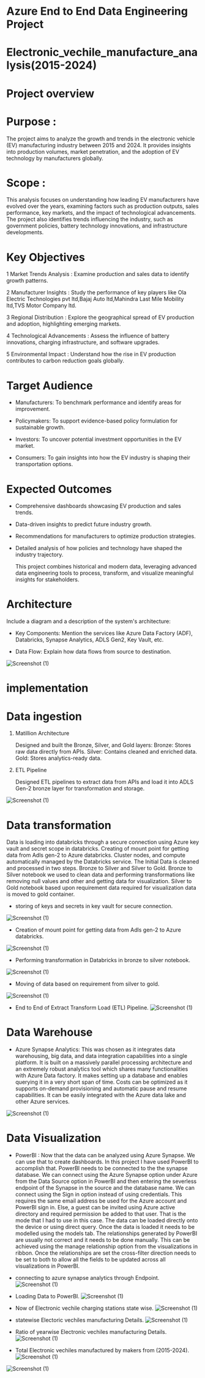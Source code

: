 # Azure End to End Data Engineering Project
# Electronic_vechile_manufacture_analysis(2015-2024)
# Project overview
# Purpose :
The project aims to analyze the growth and trends in the electronic vehicle (EV) manufacturing industry between 2015 and 2024. It provides insights into production volumes, market penetration, and the adoption of EV technology by manufacturers globally.
# Scope :
This analysis focuses on understanding how leading EV manufacturers have evolved over the years, examining factors such as production outputs, sales performance, key markets, and the impact of technological advancements. The project also identifies trends influencing the industry, such as government policies, battery technology innovations, and infrastructure developments.
# Key Objectives
1 Market Trends Analysis : Examine production and sales data to identify growth patterns.

2 Manufacturer Insights : Study the performance of key players like Ola Electric Technologies pvt ltd,Bajaj Auto ltd,Mahindra Last Mile Mobility ltd,TVS Motor Company ltd.

3 Regional Distribution : Explore the geographical spread of EV production and adoption, highlighting emerging markets.

4 Technological Advancements : Assess the influence of battery innovations, charging infrastructure, and software upgrades.

5 Environmental Impact : Understand how the rise in EV production contributes to carbon reduction goals globally.

# Target Audience
* Manufacturers: To benchmark performance and identify areas for improvement.
  
* Policymakers: To support evidence-based policy formulation for sustainable growth.

* Investors: To uncover potential investment opportunities in the EV market.

* Consumers: To gain insights into how the EV industry is shaping their transportation options.

# Expected Outcomes
* Comprehensive dashboards showcasing EV production and sales trends.

* Data-driven insights to predict future industry growth.

* Recommendations for manufacturers to optimize production strategies.
  
* Detailed analysis of how policies and technology have shaped the industry trajectory.

  This project combines historical and modern data, leveraging advanced data engineering tools to process, transform, and visualize meaningful insights for stakeholders.

# Architecture
  Include a diagram and a description of the system's architecture:

* Key Components: Mention the services like Azure Data Factory (ADF), Databricks, Synapse Analytics, ADLS Gen2, Key Vault, etc.

* Data Flow: Explain how data flows from source to destination.
  
![Screenshot (1)](https://github.com/GsrSanthosh/Electronic_vechile_manufacture_analysis-2015-2024-/blob/bd9518530c9181fef3ed8602286e21e1d6944ea5/EV_Project/Screenshot%202024-11-23%20142948.png
)
# implementation
# Data ingestion
1. Matillion Architecture
   
   Designed and built the Bronze, Silver, and Gold layers:
   Bronze: Stores raw data directly from APIs.
   Silver: Contains cleaned and enriched data.
   Gold: Stores analytics-ready data.
2. ETL Pipeline
   
   Designed ETL pipelines to extract data from APIs and load it into ADLS Gen-2 bronze layer for transformation and storage.

![Screenshot (1)](https://github.com/GsrSanthosh/Electronic_vechile_manufacture_analysis-2015-2024-/blob/187751a9a7b448c22a54061feab81485a144560b/Screenshot%202024-11-23%20191310.png)

# Data transformation
  Data is loading into databricks through a secure connection using Azure key vault and secret scope in databricks.
  Creating of mount point  for getting data from Adls gen-2 to Azure databricks.
  Cluster nodes, and compute automatically managed by the Databricks service.
  The Initial Data is cleaned and processed in two steps. Bronze to Silver and Silver to Gold.
  Bronze to Silver notebook we used to clean data and performing transformations like removing null values and other and getting data for visualization.
  Silver to Gold notebook based upon requirement data required for visualization data is moved to gold container.
  * storing of keys and secrets in key vault for secure connection.
    
![Screenshot (1)](https://github.com/GsrSanthosh/Electronic_vechile_manufacture_analysis-2015-2024-/blob/160e5601d0e378f1ccaa825cbe92e56c5aec1dac/Screenshot%202024-11-25%20193214.png)

  * Creation of mount point  for getting data from Adls gen-2 to Azure databricks.
    
![Screenshot (1)](https://github.com/GsrSanthosh/Electronic_vechile_manufacture_analysis-2015-2024-/blob/160e5601d0e378f1ccaa825cbe92e56c5aec1dac/Screenshot%202024-12-09%20184434.png)

  * Performing transformation in Databricks in bronze to silver notebook.
    
![Screenshot (1)](https://github.com/GsrSanthosh/Electronic_vechile_manufacture_analysis-2015-2024-/blob/160e5601d0e378f1ccaa825cbe92e56c5aec1dac/Screenshot%202024-12-09%20184205.png)

  * Moving of data based on requirement from silver to gold.
    
![Screenshot (1)](https://github.com/GsrSanthosh/Electronic_vechile_manufacture_analysis-2015-2024-/blob/160e5601d0e378f1ccaa825cbe92e56c5aec1dac/Screenshot%202024-12-09%20184510.png)

  * End to End of Extract Transform Load (ETL) Pipeline.
![Screenshot (1)](https://github.com/GsrSanthosh/Electronic_vechile_manufacture_analysis-2015-2024-/blob/adb461b83412788d43b9b8a0648ab55528aec1da/EV_Project/Screenshot%202024-11-28%20201530.png)
 # Data Warehouse
 * Azure Synapse Analytics: This was chosen as it integrates data warehousing, big data, and data integration capabilities into a single platform.
   It is built on a massively parallel processing architecture and an extremely robust analytics tool which shares many functionalities with Azure Data factory.
   It makes setting up a database and enables querying it in a very short span of time.
   Costs can be optimized as it supports on-demand provisioning and automatic pause and resume capabilities.
   It can be easily integrated with the Azure data lake and other Azure services.

![Screenshot (1)](https://github.com/GsrSanthosh/Electronic_vechile_manufacture_analysis-2015-2024-/blob/33e5697610ea66676ec4548f90349174df01969c/Screenshot%202024-12-09%20192157.png)

 # Data Visualization
 * PowerBI : Now that the data can be analyzed using Azure Synapse. We can use that to create dashboards.
   In this project I have used PowerBI to accomplish that. PowerBI needs to be connected to the the synapse database.
   We can connect using the Azure Synapse option under Azure from the Data Source option in PowerBI and then entering the severless endpoint of the Synapse in the source and the database name.
   We can connect using the Sign in option instead of using credentials.
   This requires the same email address be used for the Azure account and PowerBI sign in.
   Else, a guest can be invited using Azure active directory and required permission be added to that user.
   That is the mode that I had to use in this case.
   The data can be loaded directly onto the device or using direct query.
   Once the data is loaded it needs to be modelled using the models tab.
   The relationships generated by PowerBI are usually not correct and it needs to be done manually.
   This can be achieved using the manage relationship option from the visualizations in ribbon.
   Once the relationships are set the cross-filter direction needs to be set to both to allow all the fields to be updated across all visualizations in PowerBI.

  * connecting to azure synapse analytics through Endpoint.
![Screenshot (1)](https://github.com/GsrSanthosh/Electronic_vechile_manufacture_analysis-2015-2024-/blob/4f8ffd005d2c047d3ce3e622d51bbc0afeda25a4/Screenshot%202024-12-09%20194447.png)

  * Loading Data to PowerBI.
![Screenshot (1)](https://github.com/GsrSanthosh/Electronic_vechile_manufacture_analysis-2015-2024-/blob/ade9f610eb95152570c21d7447171c49669eb968/Screenshot%202024-12-09%20195102.png)

  * Now of Electronic vechile charging stations state wise.
![Screenshot (1)](https://github.com/GsrSanthosh/Electronic_vechile_manufacture_analysis-2015-2024-/blob/588a6c444e3e363136e14586d87a900fb2dc67e5/PowerBI/Screenshot%202024-12-09%20132447.png)

  * statewise Electoric vechiles manufacturing Details.
![Screenshot (1)](https://github.com/GsrSanthosh/Electronic_vechile_manufacture_analysis-2015-2024-/blob/588a6c444e3e363136e14586d87a900fb2dc67e5/PowerBI/Screenshot%202024-12-09%20165459.png)

 * Ratio of yearwise Electronic vechiles manufacturing Details.
![Screenshot (1)](https://github.com/GsrSanthosh/Electronic_vechile_manufacture_analysis-2015-2024-/blob/c0c64847c1e14f9b9cd9a43e60c2dacf238e7e8b/PowerBI/Screenshot%202024-12-09%20171414.png)

 * Total Electronic vechiles manufactured by makers from (2015-2024).
![Screenshot (1)](https://github.com/GsrSanthosh/Electronic_vechile_manufacture_analysis-2015-2024-/blob/c0c64847c1e14f9b9cd9a43e60c2dacf238e7e8b/PowerBI/Screenshot%202024-12-09%20172457.png)

![Screenshot (1)](https://github.com/GsrSanthosh/Electronic_vechile_manufacture_analysis-2015-2024-/blob/c0c64847c1e14f9b9cd9a43e60c2dacf238e7e8b/PowerBI/Screenshot%202024-12-09%20174607.png)



